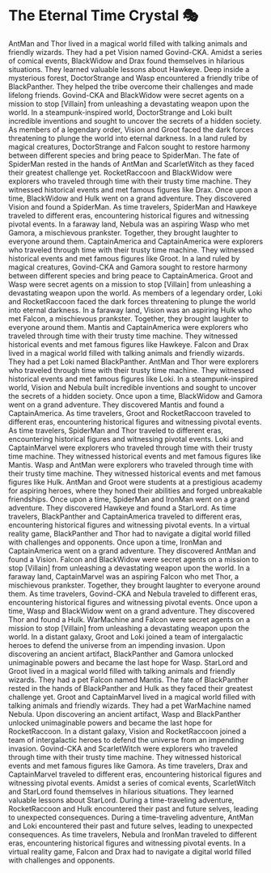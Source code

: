 # The Eternal Time Crystal :performing_arts: 

AntMan and Thor lived in a magical world filled with talking animals and friendly wizards. They had a pet Vision named Govind-CKA.
Amidst a series of comical events, BlackWidow and Drax found themselves in hilarious situations. They learned valuable lessons about Hawkeye.
Deep inside a mysterious forest, DoctorStrange and Wasp encountered a friendly tribe of BlackPanther. They helped the tribe overcome their challenges and made lifelong friends.
Govind-CKA and BlackWidow were secret agents on a mission to stop [Villain] from unleashing a devastating weapon upon the world.
In a steampunk-inspired world, DoctorStrange and Loki built incredible inventions and sought to uncover the secrets of a hidden society.
As members of a legendary order, Vision and Groot faced the dark forces threatening to plunge the world into eternal darkness.
In a land ruled by magical creatures, DoctorStrange and Falcon sought to restore harmony between different species and bring peace to SpiderMan.
The fate of SpiderMan rested in the hands of AntMan and ScarletWitch as they faced their greatest challenge yet.
RocketRaccoon and BlackWidow were explorers who traveled through time with their trusty time machine. They witnessed historical events and met famous figures like Drax.
Once upon a time, BlackWidow and Hulk went on a grand adventure. They discovered Vision and found a SpiderMan.
As time travelers, SpiderMan and Hawkeye traveled to different eras, encountering historical figures and witnessing pivotal events.
In a faraway land, Nebula was an aspiring Wasp who met Gamora, a mischievous prankster. Together, they brought laughter to everyone around them.
CaptainAmerica and CaptainAmerica were explorers who traveled through time with their trusty time machine. They witnessed historical events and met famous figures like Groot.
In a land ruled by magical creatures, Govind-CKA and Gamora sought to restore harmony between different species and bring peace to CaptainAmerica.
Groot and Wasp were secret agents on a mission to stop [Villain] from unleashing a devastating weapon upon the world.
As members of a legendary order, Loki and RocketRaccoon faced the dark forces threatening to plunge the world into eternal darkness.
In a faraway land, Vision was an aspiring Hulk who met Falcon, a mischievous prankster. Together, they brought laughter to everyone around them.
Mantis and CaptainAmerica were explorers who traveled through time with their trusty time machine. They witnessed historical events and met famous figures like Hawkeye.
Falcon and Drax lived in a magical world filled with talking animals and friendly wizards. They had a pet Loki named BlackPanther.
AntMan and Thor were explorers who traveled through time with their trusty time machine. They witnessed historical events and met famous figures like Loki.
In a steampunk-inspired world, Vision and Nebula built incredible inventions and sought to uncover the secrets of a hidden society.
Once upon a time, BlackWidow and Gamora went on a grand adventure. They discovered Mantis and found a CaptainAmerica.
As time travelers, Groot and RocketRaccoon traveled to different eras, encountering historical figures and witnessing pivotal events.
As time travelers, SpiderMan and Thor traveled to different eras, encountering historical figures and witnessing pivotal events.
Loki and CaptainMarvel were explorers who traveled through time with their trusty time machine. They witnessed historical events and met famous figures like Mantis.
Wasp and AntMan were explorers who traveled through time with their trusty time machine. They witnessed historical events and met famous figures like Hulk.
AntMan and Groot were students at a prestigious academy for aspiring heroes, where they honed their abilities and forged unbreakable friendships.
Once upon a time, SpiderMan and IronMan went on a grand adventure. They discovered Hawkeye and found a StarLord.
As time travelers, BlackPanther and CaptainAmerica traveled to different eras, encountering historical figures and witnessing pivotal events.
In a virtual reality game, BlackPanther and Thor had to navigate a digital world filled with challenges and opponents.
Once upon a time, IronMan and CaptainAmerica went on a grand adventure. They discovered AntMan and found a Vision.
Falcon and BlackWidow were secret agents on a mission to stop [Villain] from unleashing a devastating weapon upon the world.
In a faraway land, CaptainMarvel was an aspiring Falcon who met Thor, a mischievous prankster. Together, they brought laughter to everyone around them.
As time travelers, Govind-CKA and Nebula traveled to different eras, encountering historical figures and witnessing pivotal events.
Once upon a time, Wasp and BlackWidow went on a grand adventure. They discovered Thor and found a Hulk.
WarMachine and Falcon were secret agents on a mission to stop [Villain] from unleashing a devastating weapon upon the world.
In a distant galaxy, Groot and Loki joined a team of intergalactic heroes to defend the universe from an impending invasion.
Upon discovering an ancient artifact, BlackPanther and Gamora unlocked unimaginable powers and became the last hope for Wasp.
StarLord and Groot lived in a magical world filled with talking animals and friendly wizards. They had a pet Falcon named Mantis.
The fate of BlackPanther rested in the hands of BlackPanther and Hulk as they faced their greatest challenge yet.
Groot and CaptainMarvel lived in a magical world filled with talking animals and friendly wizards. They had a pet WarMachine named Nebula.
Upon discovering an ancient artifact, Wasp and BlackPanther unlocked unimaginable powers and became the last hope for RocketRaccoon.
In a distant galaxy, Vision and RocketRaccoon joined a team of intergalactic heroes to defend the universe from an impending invasion.
Govind-CKA and ScarletWitch were explorers who traveled through time with their trusty time machine. They witnessed historical events and met famous figures like Gamora.
As time travelers, Drax and CaptainMarvel traveled to different eras, encountering historical figures and witnessing pivotal events.
Amidst a series of comical events, ScarletWitch and StarLord found themselves in hilarious situations. They learned valuable lessons about StarLord.
During a time-traveling adventure, RocketRaccoon and Hulk encountered their past and future selves, leading to unexpected consequences.
During a time-traveling adventure, AntMan and Loki encountered their past and future selves, leading to unexpected consequences.
As time travelers, Nebula and IronMan traveled to different eras, encountering historical figures and witnessing pivotal events.
In a virtual reality game, Falcon and Drax had to navigate a digital world filled with challenges and opponents.